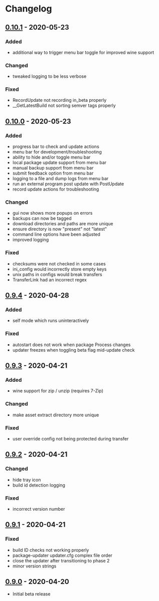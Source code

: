 # Changelog

## [0.10.1] - 2020-05-23

### Added

- additional way to trigger menu bar toggle for improved wine support

### Changed

- tweaked logging to be less verbose

### Fixed

- RecordUpdate not recording in_beta properly
- __GetLatestBuild not sorting semver tags properly

## [0.10.0] - 2020-05-23

### Added

- progress bar to check and update actions
- menu bar for development/troubleshooting
- ability to hide and/or toggle menu bar
- local package update support from menu bar
- manual backup support from menu bar
- submit feedback option from menu bar
- logging to a file and dump logs from menu bar
- run an external program post update with PostUpdate
- record update actions for troubleshooting

### Changed

- gui now shows more popups on errors
- backups can now be tagged
- download directories and paths are more unique
- ensure directory is now "present" not "latest"
- command line options have been adjusted
- improved logging

### Fixed

- checksums were not checked in some cases
- ini_config would incorrectly store empty keys
- unix paths in configs would break transfers
- TransferLink had an incorrect regex

## [0.9.4] - 2020-04-28

### Added

- self mode which runs uninteractively

### Fixed

- autostart does not work when package Process changes
- updater freezes when toggling beta flag mid-update check

## [0.9.3] - 2020-04-21

### Added

- wine support for zip / unzip (requires 7-Zip)

### Changed

- make asset extract directory more unique

### Fixed

- user override config not being protected during transfer

## [0.9.2] - 2020-04-21

### Changed

- hide tray icon
- build id detection logging

### Fixed

- incorrect version number

## [0.9.1] - 2020-04-21

### Fixed

- build ID checks not working properly
- package-updater updater.cfg complex file order
- close the updater after transitioning to phase 2
- minor version strings

## [0.9.0] - 2020-04-20

- Initial beta release

[0.9.0]: https://github.com/smash64-dev/package-updater/releases/tag/v0.9.0
[0.9.1]: https://github.com/smash64-dev/package-updater/releases/tag/v0.9.1
[0.9.2]: https://github.com/smash64-dev/package-updater/releases/tag/v0.9.2
[0.9.3]: https://github.com/smash64-dev/package-updater/releases/tag/v0.9.3
[0.9.4]: https://github.com/smash64-dev/package-updater/releases/tag/v0.9.4
[0.10.0]: https://github.com/smash64-dev/package-updater/releases/tag/v0.10.0
[0.10.1]: https://github.com/smash64-dev/package-updater/releases/tag/v0.10.1
